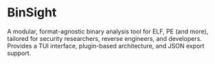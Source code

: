 # BinSight
A modular, format-agnostic binary analysis tool for ELF, PE (and more), tailored for security researchers, reverse engineers, and developers. Provides a TUI interface, plugin-based architecture, and JSON export support.
